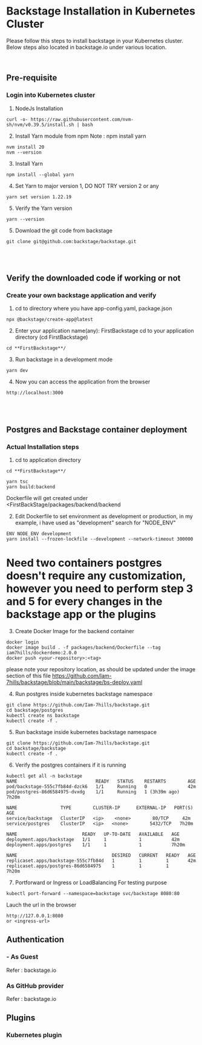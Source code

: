 # Backstage Installation in Kubernetes Cluster

Please follow this steps to install backstage in your Kubernetes cluster. Below steps also located in backstage.io under various location.

<br>

## Pre-requisite

### Login into Kubernetes cluster 

1. NodeJs Installation
```
curl -o- https://raw.githubusercontent.com/nvm-sh/nvm/v0.39.5/install.sh | bash
```
2. Install Yarn module from npm Note : npm install yarn
```
nvm install 20
nvm --version
```
3. Install Yarn
```
npm install --global yarn
```
4. Set Yarn to major version 1, DO NOT TRY version 2 or any
```
yarn set version 1.22.19
```
5. Verify the Yarn version
```
yarn --version
```
5. Download the git code from backstage
```
git clone git@github.com:backstage/backstage.git
```
<br>
<br>

## Verify the downloaded code if working or not
### Create your own backstage application and verify
1. cd to directory where you have app-config.yaml, package.json 
```
npx @backstage/create-app@latest
```
2. Enter your application name(any): FirstBackstage
cd to your application directory (cd FirstBackstage)
```
cd **FirstBackstage**/
```
3. Run backstage in a development mode
```
yarn dev
```
4. Now you can access the application from the browser
```
http://localhost:3000
```
<br>
<br>

## Postgres and Backstage container deployment
### Actual Installation steps
1. cd to application directory
```
cd **FirstBackstage**/
```
```
yarn tsc
yarn build:backend
```
Dockerfile will get created under <FirstBackStage/packages/backend/backend

2. Edit Dockerfile
to set environment as development or production, in my example, i have used as "development"
search for "NODE_ENV"
```
ENV NODE_ENV development
yarn install --frozen-lockfile --development --network-timeout 300000
```
# Need two containers postgres doesn't require any customization, however you need to perform step 3 and 5 for every changes in the backstage app or the plugins

3. Create Docker Image for the backend container
```
docker login
docker image build . -f packages/backend/Dockerfile --tag iam7hills/dockerdemo:2.0.0
docker push <your-repository>:<tag>
```
please note your repository location, as should be updated under the image section of this file https://github.com/Iam-7hills/backstage/blob/main/backstage/bs-deploy.yaml

4. Run postgres inside kubernetes backstage namespace
```
git clone https://github.com/Iam-7hills/backstage.git
cd backstage/postgres
kubectl create ns backstage
kubectl create -f .
```

5. Run backstage inside kubernetes backstage namespace
```
git clone https://github.com/Iam-7hills/backstage.git
cd backstage/backstage
kubectl create -f .
```

6. Verify the postgres containers if it is running
```
kubectl get all -n backstage
NAME                             READY   STATUS    RESTARTS        AGE
pod/backstage-555c7fb84d-dzck6   1/1     Running   0               42m
pod/postgres-86d6584975-dvxdg    1/1     Running   1 (3h39m ago)   7h20m

NAME                TYPE        CLUSTER-IP      EXTERNAL-IP   PORT(S)    AGE
service/backstage   ClusterIP   <ip>    <none>        80/TCP     42m
service/postgres    ClusterIP   <ip>   <none>        5432/TCP   7h20m

NAME                        READY   UP-TO-DATE   AVAILABLE   AGE
deployment.apps/backstage   1/1     1            1           42m
deployment.apps/postgres    1/1     1            1           7h20m

NAME                                   DESIRED   CURRENT   READY   AGE
replicaset.apps/backstage-555c7fb84d   1         1         1       42m
replicaset.apps/postgres-86d6584975    1         1         1       7h20m
```

7. Portforward or Ingress or LoadBalancing
For testing purpose
```
kubectl port-forward --namespace=backstage svc/backstage 8080:80
```

Lauch the url in the browser
```
http://127.0.0.1:8080
or <ingress-url>
```

## Authentication

### - As Guest

Refer : backstage.io

###  As GitHub provider
Refer : backstage.io

## Plugins

### Kubernetes plugin

